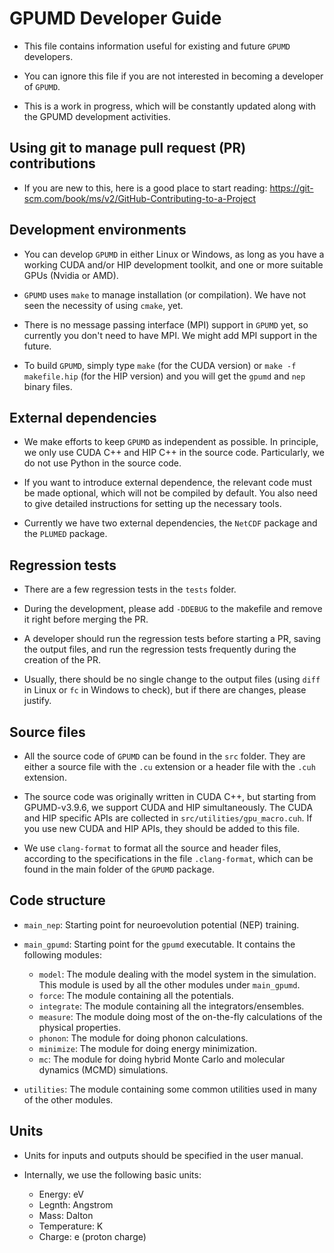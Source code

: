 # GPUMD Developer Guide

* This file contains information useful for existing and future `GPUMD` developers.

* You can ignore this file if you are not interested in becoming a developer of `GPUMD`.

* This is a work in progress, which will be constantly updated along with the GPUMD development activities.

## Using git to manage pull request (PR) contributions

* If you are new to this, here is a good place to start reading: https://git-scm.com/book/ms/v2/GitHub-Contributing-to-a-Project

## Development environments

* You can develop `GPUMD` in either Linux or Windows, as long as you have a working CUDA and/or HIP development toolkit, and one or more suitable GPUs (Nvidia or AMD).

* `GPUMD` uses `make` to manage installation (or compilation).
We have not seen the necessity of using `cmake`, yet.

* There is no message passing interface (MPI) support in `GPUMD` yet, so currently you don't need to have MPI.
We might add MPI support in the future.

* To build `GPUMD`, simply type `make` (for the CUDA version) or `make -f makefile.hip` (for the HIP version) and you will get the `gpumd` and `nep` binary files.

## External dependencies

* We make efforts to keep `GPUMD` as independent as possible.
In principle, we only use CUDA C++ and HIP C++ in the source code.
Particularly, we do not use Python in the source code.

* If you want to introduce external dependence, the relevant code must be made optional, which will not be compiled by default.
You also need to give detailed instructions for setting up the necessary tools.

* Currently we have two external dependencies, the `NetCDF` package and the `PLUMED` package.

## Regression tests

* There are a few regression tests in the `tests` folder.

* During the development, please add `-DDEBUG` to the makefile and remove it right before merging the PR. 

* A developer should run the regression tests before starting a PR, saving the output files, and run the regression tests frequently during the creation of the PR.

* Usually, there should be no single change to the output files (using `diff` in Linux or `fc` in Windows to check), but if there are changes, please justify.

## Source files

* All the source code of `GPUMD` can be found in the `src` folder.
They are either a source file with the `.cu` extension or a header file with the `.cuh` extension. 

* The source code was originally written in CUDA C++, but starting from GPUMD-v3.9.6, we support CUDA and HIP simultaneously.
The CUDA and HIP specific APIs are collected in `src/utilities/gpu_macro.cuh`.
If you use new CUDA and HIP APIs, they should be added to this file.

* We use `clang-format` to format all the source and header files, according to the specifications in the file `.clang-format`, which can be found in the main folder of the `GPUMD` package.

## Code structure

* `main_nep`: Starting point for neuroevolution potential (NEP) training.

* `main_gpumd`: Starting point for the `gpumd` executable. It contains the following modules:
  * `model`: The module dealing with the model system in the simulation. This module is used by all the other modules under `main_gpumd`.
  * `force`: The module containing all the potentials.
  * `integrate`: The module containing all the integrators/ensembles.
  * `measure`: The module doing most of the on-the-fly calculations of the physical properties.
  * `phonon`: The module for doing phonon calculations.
  * `minimize`: The module for doing energy minimization.
  * `mc`: The module for doing hybrid Monte Carlo and molecular dynamics (MCMD) simulations.
* `utilities`: The module containing some common utilities used in many of the other modules.

## Units

* Units for inputs and outputs should be specified in the user manual.

* Internally, we use the following basic units:
  * Energy: eV
  * Legnth: Angstrom
  * Mass: Dalton
  * Temperature: K
  * Charge: e (proton charge)

  
